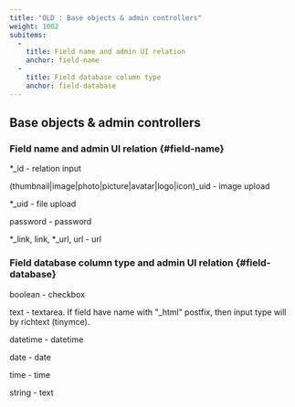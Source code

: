 ```yaml
---
title: "OLD : Base objects & admin controllers"
weight: 1002
subitems:
  -
    title: Field name and admin UI relation
    anchor: field-name
  -
    title: Field database column type
    anchor: field-database
---
```


## Base objects & admin controllers

### Field name and admin UI relation {#field-name}
*_id - relation input

(thumbnail|image|photo|picture|avatar|logo|icon)_uid - image upload

*_uid - file upload

password - password

*_link, link, *_url, url - url

### Field database column type and admin UI relation {#field-database}


boolean - checkbox

text - textarea. If field have name with "_html" postfix, then input type will by richtext (tinymce).

datetime - datetime

date - date

time - time

string - text
